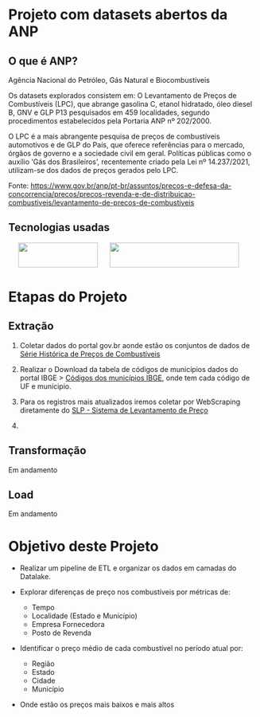 # Projeto com datasets abertos da ANP

## O que é ANP?
Agência Nacional do Petróleo, Gás Natural e Biocombustíveis

Os datasets explorados consistem em:
O Levantamento de Preços de Combustíveis (LPC), que abrange gasolina C, etanol hidratado, óleo diesel B, GNV e GLP P13 pesquisados em 459 localidades, segundo procedimentos estabelecidos pela Portaria ANP nº 202/2000.

O LPC é a mais abrangente pesquisa de preços de combustíveis automotivos e de GLP do País, que oferece referências para o mercado, órgãos de governo e a sociedade civil em geral. Políticas públicas como o auxílio ‘Gás dos Brasileiros’, recentemente criado pela Lei nº 14.237/2021, utilizam-se dos dados de preços gerados pelo LPC.

Fonte: https://www.gov.br/anp/pt-br/assuntos/precos-e-defesa-da-concorrencia/precos/precos-revenda-e-de-distribuicao-combustiveis/levantamento-de-precos-de-combustiveis

## Tecnologias usadas

<td>
    <tr>
        <img src="https://community.cloud.databricks.com/media/databricks_community_edition.2359b37e.png" height=50 width=160 hspace="20"/>
    </tr>
    <tr>
        <img src="https://databricks.com/wp-content/uploads/2018/12/PySpark-1024x164.png" height=50 width=260 />
    </tr>
</td>


# Etapas do Projeto

## Extração

1. Coletar dados do portal gov.br aonde estão os conjuntos de dados de [Série Histórica de Preços de Combustíveis](https://www.gov.br/anp/pt-br/centrais-de-conteudo/dados-abertos/serie-historica-de-precos-de-combustiveis)

2. Realizar o Download da tabela de códigos de municípios dados do portal IBGE > [Códigos dos municípios IBGE](https://geoftp.ibge.gov.br/organizacao_do_territorio/estrutura_territorial/divisao_territorial/2021/DTB_2021.zip), onde tem cada código de UF e munícipio.

3. Para os registros mais atualizados iremos coletar por WebScraping diretamente do [SLP - Sistema de Levantamento de Preço](https://preco.anp.gov.br/include/Resumo_Semanal_Index.asp)

4. 

## Transformação
Em andamento

## Load
Em andamento

# Objetivo deste Projeto

* Realizar um pipeline de ETL e organizar os dados em camadas do Datalake.
* Explorar diferenças de preço nos combustíveis por métricas de:
    * Tempo
    * Localidade (Estado e Município)
    * Empresa Fornecedora 
    * Posto de Revenda

* Identificar o preço médio de cada combustível no período atual por:
    * Região
    * Estado
    * Cidade
    * Município

* Onde estão os preços mais baixos e mais altos
